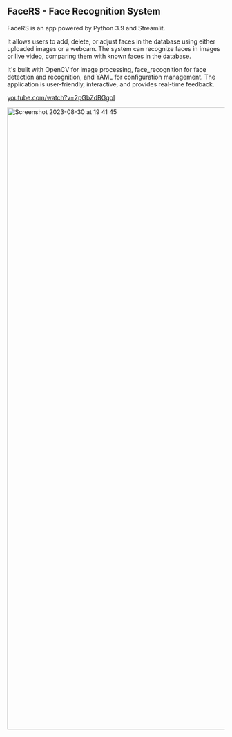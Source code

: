 ## FaceRS - Face Recognition System
FaceRS is an app powered by Python 3.9 and Streamlit. 

It allows users to add, delete, or adjust faces in the database using either uploaded images or a webcam. The system can recognize faces in images or live video, comparing them with known faces in the database. 

It's built with OpenCV for image processing, face_recognition for face detection and recognition, and YAML for configuration management. The application is user-friendly, interactive, and provides real-time feedback.

[youtube.com/watch?v=2pGbZdBGgoI](https://www.youtube.com/watch?v=2pGbZdBGgoI)

<img width="1440" alt="Screenshot 2023-08-30 at 19 41 45" src="https://github.com/martintmv-git/FaceRS/assets/101264514/56e227f3-3ace-4508-8f4d-7a9381e2f180">
